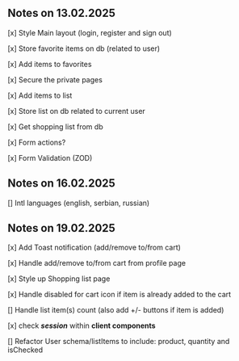 ## Notes on 13.02.2025

[x] Style Main layout (login, register and sign out)

[x] Store favorite items on db (related to user)

[x] Add items to favorites

[x] Secure the private pages

[x] Add items to list

[x] Store list on db related to current user

[x] Get shopping list from db

[x] Form actions?

[x] Form Validation (ZOD)

## Notes on 16.02.2025

[] Intl languages (english, serbian, russian)

## Notes on 19.02.2025

[x] Add Toast notification (add/remove to/from cart)

[x] Handle add/remove to/from cart from profile page

[x] Style up Shopping list page

[x] Handle disabled for cart icon if item is already added to the cart

[] Handle list item(s) count (also add +/- buttons if item is added)

[x] check _**session**_ within **client components**

[] Refactor User schema/listItems to include: product, quantity and isChecked

